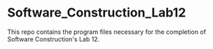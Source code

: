# Software_Construction_Lab12
This repo contains the program files necessary for the completion of Software Construction's Lab 12.
